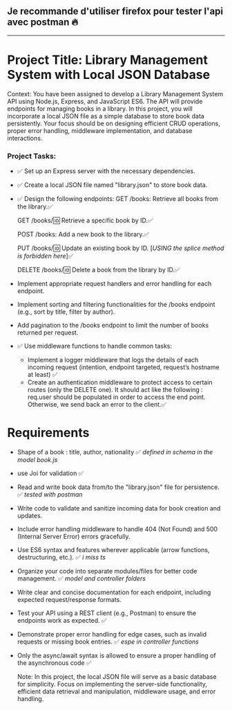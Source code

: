 ## Je recommande d'utiliser firefox pour tester l'api avec postman 🔥

----
# Project Title: Library Management System with Local JSON Database

Context: You have been assigned to develop a Library Management System API using Node.js, Express, and JavaScript ES6.
The API will provide endpoints for managing books in a library.
In this project, you will incorporate a local JSON file as a simple database to store book data persistently.
Your focus should be on designing efficient CRUD operations, proper error handling, middleware implementation, and database interactions.

### Project Tasks:

- ✅ Set up an Express server with the necessary dependencies.

- ✅ Create a local JSON file named "library.json" to store book data.
- ✅ Design the following endpoints:
  GET /books: Retrieve all books from the library.✅

  GET /books/:id: Retrieve a specific book by ID.✅

  POST /books: Add a new book to the library.✅

  PUT /books/:id: Update an existing book by ID. [*USING the splice method is forbidden here*]✅

  DELETE /books/:id: Delete a book from the library by ID.✅

- Implement appropriate request handlers and error handling for each endpoint.

- Implement sorting and filtering functionalities for the /books endpoint (e.g., sort by title, filter by author).
- Add pagination to the /books endpoint to limit the number of books returned per request.

- ✅ Use middleware functions to handle common tasks:
  - Implement a logger middleware that logs the details of each incoming request (intention, endpoint targeted, request’s hostname at least) ✅
  - Create an authentication middleware to protect access to certain routes (only the DELETE one). It should act like the following : req.user should be populated in order to access the end point. Otherwise, we send back an error to the client.✅

# Requirements

- Shape of a book : title, author, nationality ✅ *defined in schema in the model book.js*

- use Joi for validation ✅

- Read and write book data from/to the "library.json" file for persistence. ✅ *tested with postman*

- Write code to validate and sanitize incoming data for book creation and updates.

- Include error handling middleware to handle 404 (Not Found) and 500 (Internal Server Error) errors gracefully.

- Use ES6 syntax and features wherever applicable (arrow functions, destructuring, etc.). ✅ *i miss ts*

- Organize your code into separate modules/files for better code management. ✅ *model and controller folders*

- Write clear and concise documentation for each endpoint, including expected request/response formats.

- Test your API using a REST client (e.g., Postman) to ensure the endpoints work as expected. ✅

- Demonstrate proper error handling for edge cases, such as invalid requests or missing book entries. ✅ *espe in controller functions*

- Only the async/await syntax is allowed to ensure a proper handling of the asynchronous code ✅ 

  Note: In this project, the local JSON file will serve as a basic database for simplicity. Focus on implementing the server-side functionality, efficient data retrieval and manipulation, middleware usage, and error handling.
